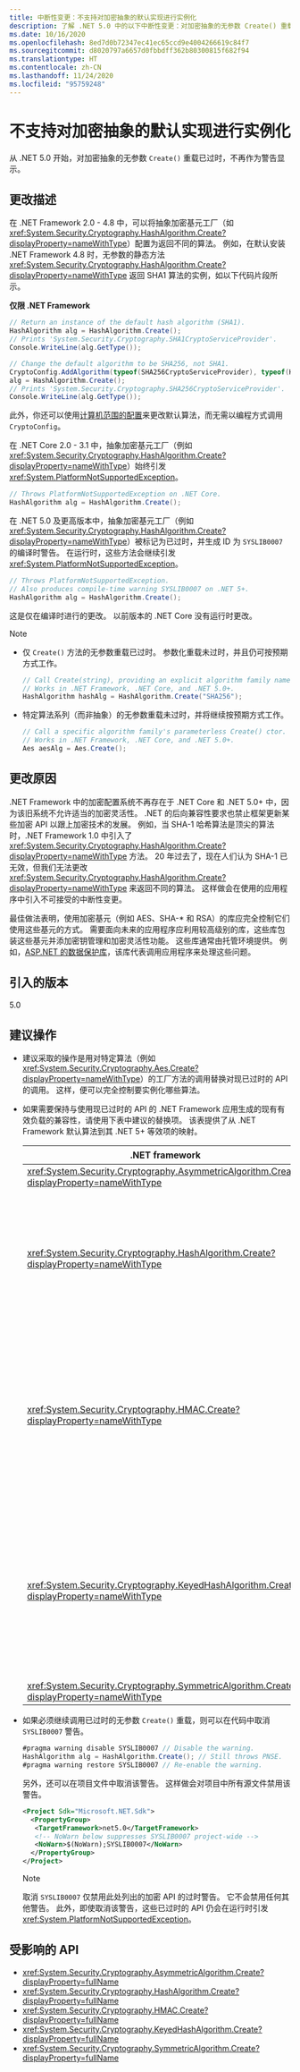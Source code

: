 ```yaml
---
title: 中断性变更：不支持对加密抽象的默认实现进行实例化
description: 了解 .NET 5.0 中的以下中断性变更：对加密抽象的无参数 Create() 重载已过时。
ms.date: 10/16/2020
ms.openlocfilehash: 8ed7d0b72347ec41ec65ccd9e4004266619c84f7
ms.sourcegitcommit: d8020797a6657d0fbbdff362b80300815f682f94
ms.translationtype: HT
ms.contentlocale: zh-CN
ms.lasthandoff: 11/24/2020
ms.locfileid: "95759248"
---
```

# <a name="instantiating-default-implementations-of-cryptographic-abstractions-is-not-supported"></a>不支持对加密抽象的默认实现进行实例化

从 .NET 5.0 开始，对加密抽象的无参数 `Create()` 重载已过时，不再作为警告显示。

## <a name="change-description"></a>更改描述

在 .NET Framework 2.0 - 4.8 中，可以将抽象加密基元工厂（如 <xref:System.Security.Cryptography.HashAlgorithm.Create?displayProperty=nameWithType>）配置为返回不同的算法。 例如，在默认安装 .NET Framework 4.8 时，无参数的静态方法 <xref:System.Security.Cryptography.HashAlgorithm.Create?displayProperty=nameWithType> 返回 SHA1 算法的实例，如以下代码片段所示。

**仅限 .NET Framework**

```csharp
// Return an instance of the default hash algorithm (SHA1).
HashAlgorithm alg = HashAlgorithm.Create();
// Prints 'System.Security.Cryptography.SHA1CryptoServiceProvider'.
Console.WriteLine(alg.GetType());

// Change the default algorithm to be SHA256, not SHA1.
CryptoConfig.AddAlgorithm(typeof(SHA256CryptoServiceProvider), typeof(HashAlgorithm).FullName);
alg = HashAlgorithm.Create();
// Prints 'System.Security.Cryptography.SHA256CryptoServiceProvider'.
Console.WriteLine(alg.GetType());
```

此外，你还可以使用[计算机范围的配置](../../../../framework/configure-apps/map-algorithm-names-to-cryptography-classes.md)来更改默认算法，而无需以编程方式调用 `CryptoConfig`。

在 .NET Core 2.0 - 3.1 中，抽象加密基元工厂（例如 <xref:System.Security.Cryptography.HashAlgorithm.Create?displayProperty=nameWithType>）始终引发 <xref:System.PlatformNotSupportedException>。

```csharp
// Throws PlatformNotSupportedException on .NET Core.
HashAlgorithm alg = HashAlgorithm.Create();
```

在 .NET 5.0 及更高版本中，抽象加密基元工厂（例如 <xref:System.Security.Cryptography.HashAlgorithm.Create?displayProperty=nameWithType>）被标记为已过时，并生成 ID 为 `SYSLIB0007` 的编译时警告。 在运行时，这些方法会继续引发 <xref:System.PlatformNotSupportedException>。

```csharp
// Throws PlatformNotSupportedException.
// Also produces compile-time warning SYSLIB0007 on .NET 5+.
HashAlgorithm alg = HashAlgorithm.Create();
```

这是仅在编译时进行的更改。 以前版本的 .NET Core 没有运行时更改。

> [!NOTE]
>
> - 仅 `Create()` 方法的无参数重载已过时。 参数化重载未过时，并且仍可按预期方式工作。
>
>   ```csharp
>   // Call Create(string), providing an explicit algorithm family name.
>   // Works in .NET Framework, .NET Core, and .NET 5.0+.
>   HashAlgorithm hashAlg = HashAlgorithm.Create("SHA256");
>   ```
>
> - 特定算法系列（而非抽象）的无参数重载未过时，并将继续按预期方式工作。
>
>   ```csharp
>   // Call a specific algorithm family's parameterless Create() ctor.
>   // Works in .NET Framework, .NET Core, and .NET 5.0+.
>   Aes aesAlg = Aes.Create();
>   ```

## <a name="reason-for-change"></a>更改原因

.NET Framework 中的加密配置系统不再存在于 .NET Core 和 .NET 5.0+ 中，因为该旧系统不允许适当的加密灵活性。 .NET 的后向兼容性要求也禁止框架更新某些加密 API 以跟上加密技术的发展。 例如，当 SHA-1 哈希算法是顶尖的算法时，.NET Framework 1.0 中引入了 <xref:System.Security.Cryptography.HashAlgorithm.Create?displayProperty=nameWithType> 方法。 20 年过去了，现在人们认为 SHA-1 已无效，但我们无法更改 <xref:System.Security.Cryptography.HashAlgorithm.Create?displayProperty=nameWithType> 来返回不同的算法。 这样做会在使用的应用程序中引入不可接受的中断性变更。

最佳做法表明，使用加密基元（例如 AES、SHA-* 和 RSA）的库应完全控制它们使用这些基元的方式。 需要面向未来的应用程序应利用较高级别的库，这些库包装这些基元并添加密钥管理和加密灵活性功能。 这些库通常由托管环境提供。 例如，[ASP.NET 的数据保护库](/aspnet/core/security/data-protection/)，该库代表调用应用程序来处理这些问题。

## <a name="version-introduced"></a>引入的版本

5.0

## <a name="recommended-action"></a>建议操作

- 建议采取的操作是用对特定算法（例如 <xref:System.Security.Cryptography.Aes.Create?displayProperty=nameWithType>）的工厂方法的调用替换对现已过时的 API 的调用。 这样，便可以完全控制要实例化哪些算法。

- 如果需要保持与使用现已过时的 API 的 .NET Framework 应用生成的现有有效负载的兼容性，请使用下表中建议的替换项。 该表提供了从 .NET Framework 默认算法到其 .NET 5+ 等效项的映射。

  | .NET framework | .NET Core/.NET 5.0+ 兼容替换项 | 备注 |
  | - | - | - |
  | <xref:System.Security.Cryptography.AsymmetricAlgorithm.Create?displayProperty=nameWithType> | <xref:System.Security.Cryptography.RSA.Create?displayProperty=nameWithType> | |
  | <xref:System.Security.Cryptography.HashAlgorithm.Create?displayProperty=nameWithType> | <xref:System.Security.Cryptography.SHA1.Create?displayProperty=nameWithType> | SHA-1 算法被认为已无效。 如果可能，请考虑使用更强大的算法。 请咨询安全顾问以获取进一步的指导。 |
  | <xref:System.Security.Cryptography.HMAC.Create?displayProperty=nameWithType> | <xref:System.Security.Cryptography.HMACSHA1.%23ctor> | 对于大多数新式应用程序，不建议使用 HMACSHA1 算法。 如果可能，请考虑使用更强大的算法。 请咨询安全顾问以获取进一步的指导。 |
  | <xref:System.Security.Cryptography.KeyedHashAlgorithm.Create?displayProperty=nameWithType> | <xref:System.Security.Cryptography.HMACSHA1.%23ctor> | 对于大多数新式应用程序，不建议使用 HMACSHA1 算法。 如果可能，请考虑使用更强大的算法。 请咨询安全顾问以获取进一步的指导。 |
  | <xref:System.Security.Cryptography.SymmetricAlgorithm.Create?displayProperty=nameWithType> | <xref:System.Security.Cryptography.Aes.Create?displayProperty=nameWithType> |

- 如果必须继续调用已过时的无参数 `Create()` 重载，则可以在代码中取消 `SYSLIB0007` 警告。

  ```csharp
  #pragma warning disable SYSLIB0007 // Disable the warning.
  HashAlgorithm alg = HashAlgorithm.Create(); // Still throws PNSE.
  #pragma warning restore SYSLIB0007 // Re-enable the warning.
  ```

  另外，还可以在项目文件中取消该警告。 这样做会对项目中所有源文件禁用该警告。

  ```xml
  <Project Sdk="Microsoft.NET.Sdk">
    <PropertyGroup>
     <TargetFramework>net5.0</TargetFramework>
     <!-- NoWarn below suppresses SYSLIB0007 project-wide -->
     <NoWarn>$(NoWarn);SYSLIB0007</NoWarn>
    </PropertyGroup>
  </Project>
  ```

  > [!NOTE]
  > 取消 `SYSLIB0007` 仅禁用此处列出的加密 API 的过时警告。 它不会禁用任何其他警告。 此外，即使取消该警告，这些已过时的 API 仍会在运行时引发 <xref:System.PlatformNotSupportedException>。

## <a name="affected-apis"></a>受影响的 API

- <xref:System.Security.Cryptography.AsymmetricAlgorithm.Create?displayProperty=fullName>
- <xref:System.Security.Cryptography.HashAlgorithm.Create?displayProperty=fullName>
- <xref:System.Security.Cryptography.HMAC.Create?displayProperty=fullName>
- <xref:System.Security.Cryptography.KeyedHashAlgorithm.Create?displayProperty=fullName>
- <xref:System.Security.Cryptography.SymmetricAlgorithm.Create?displayProperty=fullName>

<!--

### Affected APIs

- `M:System.Security.Cryptography.AsymmetricAlgorithm.Create`
- `M:System.Security.Cryptography.HashAlgorithm.Create`
- `M:System.Security.Cryptography.HMAC.Create`
- `M:System.Security.Cryptography.KeyedHashAlgorithm.Create`
- `M:System.Security.Cryptography.SymmetricAlgorithm.Create`

### Category

- Cryptography

-->
